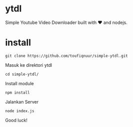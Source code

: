 # ytdl
Simple Youtube Video Downloader built with ♥️ and nodejs.

# install
```
git clone https://github.com/toufiqnuur/simple-ytdl.git
```

Masuk ke direktori ytdl
```
cd simple-ytdl/
```

Install module
```
npm install
```

Jalankan Server
```
node index.js
```

Good luck! 

